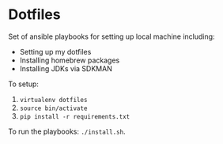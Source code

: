 # Dotfiles

Set of ansible playbooks for setting up local machine including:

* Setting up my dotfiles
* Installing homebrew packages
* Installing JDKs via SDKMAN

To setup:

1. `virtualenv dotfiles`
2. `source bin/activate`
3. `pip install -r requirements.txt`

To run the playbooks: `./install.sh`.
